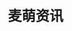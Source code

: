 ---
description: 技术一般，内容不懂。
layout: post
results:
- artistId: 1023347546
  version: '1.0'
  primaryGenreName: News
  genreIds:
  - '6009'
  artworkUrl60: https://is2-ssl.mzstatic.com/image/thumb/Purple42/v4/c8/6e/dd/c86edd0b-14e4-92ea-8312-925e41131145/source/60x60bb.jpg
  minimumOsVersion: '7.1'
  appletvScreenshotUrls: &a []
  sellerName: Shanghai Han Jue Business Consulting Co., Ltd.
  supportedDevices:
  - iPhone4
  - iPad2Wifi
  - iPad23G
  - iPhone4S
  - iPadThirdGen
  - iPadThirdGen4G
  - iPhone5
  - iPodTouchFifthGen
  - iPadFourthGen
  - iPadFourthGen4G
  - iPadMini
  - iPadMini4G
  - iPhone5c
  - iPhone5s
  - iPhone6
  - iPhone6Plus
  - iPodTouchSixthGen
  genres:
  - 新闻
  currentVersionReleaseDate: '2016-08-20T04:32:03Z'
  trackName: 麦萌资讯
  isVppDeviceBasedLicensingEnabled: true
  description: '【口袋里的二次元小黄页动漫图片资讯社区app】


    【麦萌】是一款霓虹二次元动漫图片资讯社区app，不仅有最前沿的新番资讯，更有搞笑、有梗、奇葩、意想不到的劲爆内容，萌、燃、宅、腐一应俱全。追番，看图，吐槽，二次元同好，11区各种高能
    资讯，只在【麦萌】。


    【麦萌】每天推送海贼王、火影忍者、刀剑神域、数码宝贝、死亡笔记、银魂、东京食尸鬼、口袋妖怪、盗墓笔记、崩坏学园、舰娘、LoveLive、Fate、黑子的篮球、当季新番等经典热门的二次元主题内容。【麦萌】带你走进新世界的大门、挑战你的脑洞极限。


    主要功能：


    【萌娘美图】萌娘，女神，萝莉，战舰少女，女仆，二次元美图尽在麦萌。


    【火热资讯】手办，cosplay，周边，手游，新番，经典麦萌全部囊括。


    【脑洞吐槽】脑洞大开的吐槽内容，带领你进入新世界。


    想要调戏麦萌的脑洞，戳以下信息：

    官方粉丝QQ群：452862111

    用户反馈QQ群：206803740


    麦萌安利小组最萌出品'
  price: 0
  trackId: 1144052659
  releaseDate: '2016-08-20T04:32:03Z'
  advisories:
  - 偶尔/轻微的惊悚/恐怖题材
  - 偶尔/轻微的卡通或幻想暴力
  - 偶尔/轻微的色情内容或裸露
  - 偶尔/轻微的亵渎或低俗幽默
  - 频繁/强烈的成人/性暗示题材
  screenshotUrls:
  - http://a2.mzstatic.com/us/r30/Purple71/v4/87/3c/ea/873cea49-7596-cda9-c73e-c72bd65f1a99/screen696x696.jpeg
  - http://a5.mzstatic.com/us/r30/Purple41/v4/fa/1c/7f/fa1c7f02-6b89-9e3e-3835-895c8f0d4169/screen696x696.jpeg
  - http://a1.mzstatic.com/us/r30/Purple62/v4/75/60/6c/75606c0a-a71c-fece-a004-c33d3aa6a108/screen696x696.jpeg
  artistViewUrl: https://itunes.apple.com/cn/developer/shanghai-han-jue-business/id1023347546?uo=4
  primaryGenreId: 6009
  kind: software
  fileSizeBytes: '29228723'
  bundleId: com.hanjue.information
  trackContentRating: 17+
  trackCensoredName: 麦萌资讯
  contentAdvisoryRating: 17+
  isGameCenterEnabled: false
  artistName: Shanghai Han Jue Business Consulting Co., Ltd.
  languageCodesISO2A:
  - EN
  - ZH
  features: *a
  wrapperType: software
  artworkUrl512: https://is2-ssl.mzstatic.com/image/thumb/Purple42/v4/c8/6e/dd/c86edd0b-14e4-92ea-8312-925e41131145/source/512x512bb.jpg
  artworkUrl100: https://is2-ssl.mzstatic.com/image/thumb/Purple42/v4/c8/6e/dd/c86edd0b-14e4-92ea-8312-925e41131145/source/100x100bb.jpg
  trackViewUrl: https://geo.itunes.apple.com/cn/app/mai-meng-zi-xun/id1144052659?mt=8&uo=4
  formattedPrice: 免费
  currency: CNY
  ipadScreenshotUrls: *a
category: 新闻
tags: tag1
resultCount: 1
title: 麦萌资讯

---